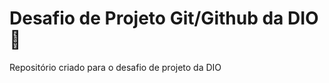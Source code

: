 # Desafio de Projeto Git/Github da DIO :rocket:
Repositório criado para o desafio de projeto da DIO
